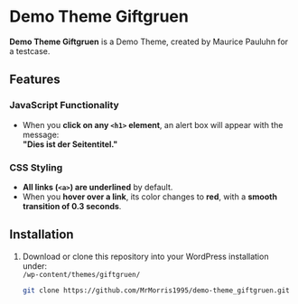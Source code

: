 # Demo Theme Giftgruen

**Demo Theme Giftgruen** is a Demo Theme, created by Maurice Pauluhn for a testcase.

## Features

### JavaScript Functionality

- When you **click on any `<h1>` element**, an alert box will appear with the message:  
  **"Dies ist der Seitentitel."**

### CSS Styling

- **All links (`<a>`) are underlined** by default.
- When you **hover over a link**, its color changes to **red**, with a **smooth transition of 0.3 seconds**.

## Installation

1. Download or clone this repository into your WordPress installation under:  
   `/wp-content/themes/giftgruen/`

   ```bash
   git clone https://github.com/MrMorris1995/demo-theme_giftgruen.git giftgruen
   ```
